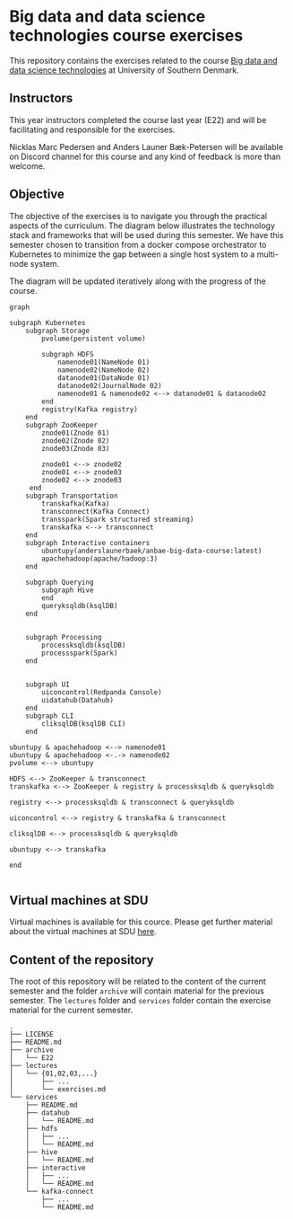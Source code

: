 # Big data and data science technologies course exercises
This repository contains the exercises related to the course [Big data and data science technologies](https://odin.sdu.dk/sitecore/index.php?a=fagbesk&id=81974&lang=en) at University of Southern Denmark.

## Instructors
This year instructors completed the course last year (E22) and will be facilitating and responsible for the exercises.  

Nicklas Marc Pedersen and Anders Launer Bæk-Petersen will be available on Discord channel for this course and any kind of feedback is more than welcome.

## Objective

The objective of the exercises is to navigate you through the practical aspects of the curriculum. The diagram below illustrates the technology stack and frameworks that will be used during this semester. 
We have this semester chosen to transition from a docker compose orchestrator to Kubernetes to minimize the gap between a single host system to a multi-node system. 

The diagram will be updated iteratively along with the progress of the course.


```mermaid
graph

subgraph Kubernetes
    subgraph Storage 
        pvolume(persistent volume)
    
        subgraph HDFS
            namenode01(NameNode 01)
            namenode02(NameNode 02)
            datanode01(DataNode 01)
            datanode02(JournalNode 02)
            namenode01 & namenode02 <--> datanode01 & datanode02
        end
        registry(Kafka registry)
    end
    subgraph ZooKeeper
        znode01(Znode 01)
        znode02(Znode 02)
        znode03(Znode 03)

        znode01 <--> znode02 
        znode01 <--> znode03 
        znode02 <--> znode03
     end
    subgraph Transportation
        transkafka(Kafka)
        transconnect(Kafka Connect)
        transspark(Spark structured streaming)
        transkafka <--> transconnect
    end
    subgraph Interactive containers
        ubuntupy(anderslaunerbaek/anbae-big-data-course:latest)
        apachehadoop(apache/hadoop:3)
    end
    
    subgraph Querying
        subgraph Hive
        end
        queryksqldb(ksqlDB)
    end
    
    
    subgraph Processing
        processksqldb(ksqlDB)
        processspark(Spark)
    end


    subgraph UI
        uiconcontrol(Redpanda Console)
        uidatahub(Datahub)
    end
    subgraph CLI
        cliksqlDB(ksqlDB CLI)
    end

ubuntupy & apachehadoop <--> namenode01
ubuntupy & apachehadoop <-.-> namenode02
pvolume <--> ubuntupy

HDFS <--> ZooKeeper & transconnect
transkafka <--> ZooKeeper & registry & processksqldb & queryksqldb

registry <--> processksqldb & transconnect & queryksqldb

uiconcontrol <--> registry & transkafka & transconnect

cliksqlDB <--> processksqldb & queryksqldb

ubuntupy <--> transkafka

end


```

## Virtual machines at SDU
Virtual machines is available for this cource. Please get further material about the virtual machines at SDU [here](./services/virtual%20machines/README.md).

## Content of the repository
The root of this repository will be related to the content of the current semester and the folder `archive` will contain material for the previous semester. The `lectures` folder and `services` folder contain the exercise material for the current semester. 

```
.
├── LICENSE
├── README.md
├── archive
│   └── E22
├── lectures
│   └── {01,02,03,...}
│       ├── ...
│       └── exercises.md
└── services
    ├── README.md
    ├── datahub
    │   └── README.md
    ├── hdfs
    │   ├── ... 
    │   └── README.md
    ├── hive
    │   └── README.md
    ├── interactive
    │   ├── ...
    │   └── README.md
    └── kafka-connect
        ├── ...
        └── README.md
```
